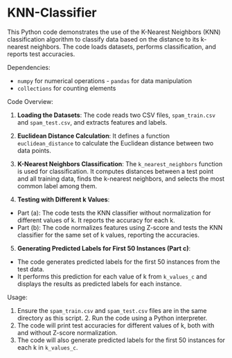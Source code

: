 # KNN-Classifier



This Python code demonstrates the use of the K-Nearest Neighbors (KNN) classification algorithm to classify data based on the distance to its k-nearest neighbors. The code loads datasets, performs classification, and reports test accuracies.

Dependencies:
- `numpy` for numerical operations - `pandas` for data manipulation
- `collections` for counting elements
  
Code Overview:
1. **Loading the Datasets**: The code reads two CSV files, `spam_train.csv` and `spam_test.csv`, and extracts features and labels.
2. **Euclidean Distance Calculation**: It defines a function `euclidean_distance` to calculate the Euclidean distance between two data points.

 3. **K-Nearest Neighbors Classification**: The `k_nearest_neighbors` function is used for classification. It computes distances between a test point and all training data, finds the k-nearest neighbors, and selects the most common label among them.
4. **Testing with Different k Values**:
- Part (a): The code tests the KNN classifier without normalization for different values of k. It
reports the accuracy for each k.
- Part (b): The code normalizes features using Z-score and tests the KNN classifier for the same
set of k values, reporting the accuracies.
5. **Generating Predicted Labels for First 50 Instances (Part c)**:
- The code generates predicted labels for the first 50 instances from the test data.
- It performs this prediction for each value of k from `k_values_c` and displays the results as
predicted labels for each instance.

Usage:
1. Ensure the `spam_train.csv` and `spam_test.csv` files are in the same directory as this script. 2. Run the code using a Python interpreter.
3. The code will print test accuracies for different values of k, both with and without Z-score normalization.
4. The code will also generate predicted labels for the first 50 instances for each k in `k_values_c`.
